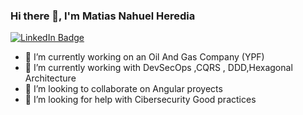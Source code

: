 ### Hi there 👋, I'm Matias Nahuel Heredia

[![LinkedIn Badge](https://img.shields.io/badge/-LinkedIn-0e76a8?style=flat-square&logo=Linkedin&logoColor=white)](https://www.linkedin.com/in/matias-nahuel-heredia-8ab35837/)

- 🔭 I’m currently working on an Oil And Gas Company (YPF)
- 🌱 I’m currently working with DevSecOps ,CQRS , DDD,Hexagonal Architecture
- 👯 I’m looking to collaborate on Angular proyects
- 🤔 I’m looking for help with Cibersecurity Good practices
<!--
**matiasnahuelheredia/matiasnahuelheredia** is a ✨ _special_ ✨ repository because its `README.md` (this file) appears on your GitHub profile.

Here are some ideas to get you started:

- 🔭 I’m currently working on ...
- 🌱 I’m currently learning ...
- 👯 I’m looking to collaborate on ...
- 🤔 I’m looking for help with ...
- 💬 Ask me about ...
- 📫 How to reach me: ...
- 😄 Pronouns: ...
- ⚡ Fun fact: ...
-->
